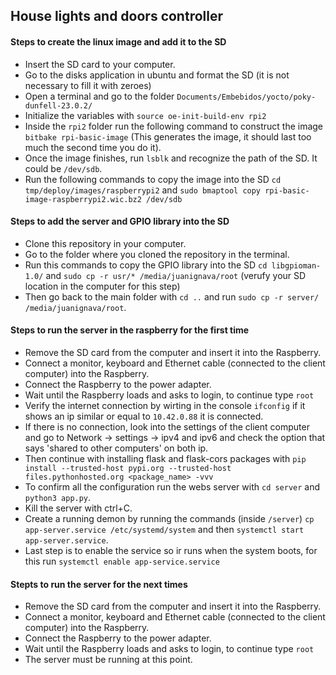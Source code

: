 ## House lights and doors controller

#### Steps to create the linux image and add it to the SD

- Insert the SD card to your computer.
- Go to the disks application in ubuntu and format the SD (it is not necessary to fill it with zeroes)
- Open a terminal and go to the folder `Documents/Embebidos/yocto/poky-dunfell-23.0.2/`
- Initialize the variables with `source oe-init-build-env rpi2`
- Inside the `rpi2` folder run the following command to construct the image `bitbake rpi-basic-image` (This generates the image, it should last too much the second time you do it).
- Once the image finishes, run `lsblk` and recognize the path of the SD. It could be `/dev/sdb`.
- Run the following commands to copy the image into the SD `cd tmp/deploy/images/raspberrypi2` and `sudo bmaptool copy rpi-basic-image-raspberrypi2.wic.bz2 /dev/sdb`

#### Steps to add the server and GPIO library into the SD

- Clone this repository in your computer.
- Go to the folder where you cloned the repository in the terminal.
- Run this commands to copy the GPIO library into the SD `cd libgpioman-1.0/` and `sudo cp -r usr/* /media/juanignava/root` (verufy your SD location in the computer for this step)
- Then go back to the main folder with `cd ..` and run `sudo cp -r server/ /media/juanignava/root`.

#### Steps to run the server in the raspberry for the first time

- Remove the SD card from the computer and insert it into the Raspberry.
- Connect a monitor, keyboard and Ethernet cable (connected to the client computer) into the Raspberry.
- Connect the Raspberry to the power adapter.
- Wait until the Raspberry loads and asks to login, to continue type `root`
- Verify the internet connection by wirting in the console `ifconfig` if it shows an ip similar or equal to `10.42.0.88` it is connected.
- If there is no connection, look into the settings of the client computer and go to Network -> settings -> ipv4 and ipv6 and check the option that says 'shared to other computers' on both ip.
- Then continue with installing flask and flask-cors packages with `pip install --trusted-host pypi.org --trusted-host files.pythonhosted.org <package_name> -vvv` 
- To confirm all the configuration run the webs server with `cd server` and `python3 app.py`.
- Kill the server with ctrl+C.
- Create a running demon by running the commands (inside `/server`) `cp app-server.service /etc/systemd/system` and then `systemctl start app-server.service`.
- Last step is to enable the service so ir runs when the system boots, for this run `systemctl enable app-service.service`

#### Stepts to run the server for the next times


- Remove the SD card from the computer and insert it into the Raspberry.
- Connect a monitor, keyboard and Ethernet cable (connected to the client computer) into the Raspberry.
- Connect the Raspberry to the power adapter.
- Wait until the Raspberry loads and asks to login, to continue type `root`
- The server must be running at this point.

